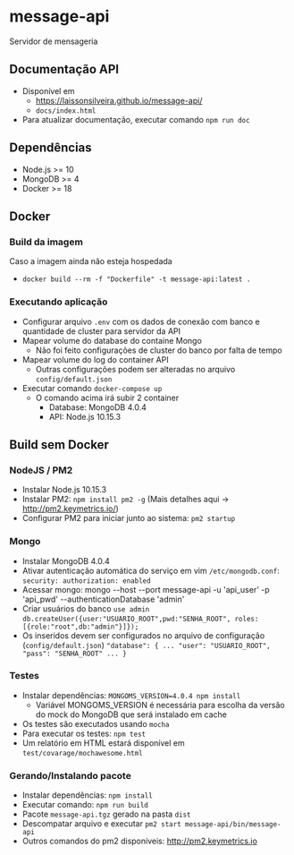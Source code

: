 
# message-api

Servidor de mensageria

## Documentação API

- Disponível em
  - https://laissonsilveira.github.io/message-api/
  - `docs/index.html`
- Para atualizar documentação, executar comando `npm run doc`

## Dependências

- Node.js >= 10
- MongoDB >= 4
- Docker >= 18

## Docker

### Build da imagem

Caso a imagem ainda não esteja hospedada
- `docker build --rm -f "Dockerfile" -t message-api:latest .`

### Executando aplicação

- Configurar arquivo `.env` com os dados de conexão com banco e quantidade de cluster para servidor da API
- Mapear volume do database do containe Mongo
  - Não foi feito configurações de cluster do banco por falta de tempo
- Mapear volume do log do container API
  - Outras configurações podem ser alteradas no arquivo `config/default.json`
- Executar comando `docker-compose up`
  - O comando acima irá subir 2 container
    - Database: MongoDB 4.0.4
    - API: Node.js 10.15.3

## Build sem Docker

### NodeJS / PM2

- Instalar Node.js 10.15.3
- Instalar PM2: `npm install pm2 -g` (Mais detalhes aqui -> http://pm2.keymetrics.io/)
- Configurar PM2 para iniciar junto ao sistema: `pm2 startup`

### Mongo

- Instalar MongoDB 4.0.4
- Ativar autenticação automática do serviço em vim `/etc/mongodb.conf`:
  `security:
    authorization: enabled`
- Acessar mongo: mongo --host <HOSTNAME> --port <PORT> message-api -u 'api_user' -p 'api_pwd' --authenticationDatabase 'admin'
- Criar usuários do banco
  `use admin`
  `db.createUser({user:"USUARIO_ROOT",pwd:"SENHA_ROOT", roles:[{role:"root",db:"admin"}]});`
- Os inseridos devem ser configurados no arquivo de configuração (`config/default.json`)
  `"database": {
    ...
    "user": "USUARIO_ROOT",
    "pass": "SENHA_ROOT"
    ...
  }`

### Testes

- Instalar dependências: `MONGOMS_VERSION=4.0.4 npm install`
  - Variável MONGOMS_VERSION é necessária para escolha da versão do mock do MongoDB que será instalado em cache
- Os testes são executados usando `mocha`
- Para executar os testes: `npm test`
- Um relatório em HTML estará disponível em `test/covarage/mochawesome.html`

### Gerando/Instalando pacote

- Instalar dependências: `npm install`
- Executar comando: `npm run build`
- Pacote `message-api.tgz` gerado na pasta `dist`
- Descompatar arquivo e executar `pm2 start message-api/bin/message-api`
- Outros comandos do pm2 disponíveis: http://pm2.keymetrics.io
